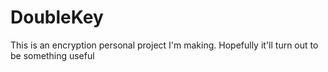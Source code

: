 # DoubleKey
This is an encryption personal project I'm making. Hopefully it'll turn out to be something useful
